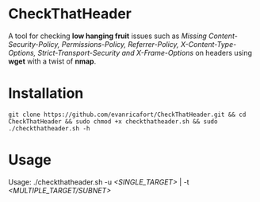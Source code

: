 # CheckThatHeader

A tool for checking **low hanging fruit** issues such as _Missing Content-Security-Policy, Permissions-Policy, Referrer-Policy, X-Content-Type-Options, Strict-Transport-Security and X-Frame-Options_ on headers using **wget** with a twist of **nmap**.
  
# Installation

```
git clone https://github.com/evanricafort/CheckThatHeader.git && cd CheckThatHeader && sudo chmod +x checkthatheader.sh && sudo ./checkthatheader.sh -h
```

# Usage

Usage: ./checkthatheader.sh -u _<SINGLE_TARGET>_ | -t _<MULTIPLE_TARGET/SUBNET>_
